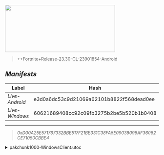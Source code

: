 <div style="pointer-events: none">
  <img style="pointer-events: none" src="https://raw.githubusercontent.com/Tectors/Archive/master/source/dependents/gen.24.10.svg" width="360" height="155">
<div>

 >  
  
  > ++Fortnite+Release-23.30-CL-23901854-Android

## *Manifests*
| Label | Hash | Route |
| - | - | - |
| *Live-Android* | e3d0a6dc53c9d21069a62101b8822f568dead0ee | [THQ10o-nEFRlJd7IVE-lovIXhHUXuw](https://github.com/Tectors/Archive/blob/master/manifests/THQ10o-nEFRlJd7IVE-lovIXhHUXuw.manifest) |
| *Live-Windows* | 60621689408cc92c09fb3275b2be5b520b1b0408 | [N0zfnTCBNb4rhEbNm0izqdHiVbCoaQ](https://github.com/Tectors/Archive/blob/master/manifests/N0zfnTCBNb4rhEbNm0izqdHiVbCoaQ.manifest) |

---

> *0xD00A25E571767332BBE517F21BE331C38FA5E09038098AF36082CE71050CBBE4*

<details>
  <summary>pakchunk1000-WindowsClient.utoc</summary>

 > 
    0x13701D226DD56AF560EC5C0AEC704416BE9EDEC139D8850BEAB6631859BD402A

  <img src="https://raw.githubusercontent.com/Tectors/Archive/master/source/dependents/referred/EID_Nimble.svg" width="100"> 
</details>

